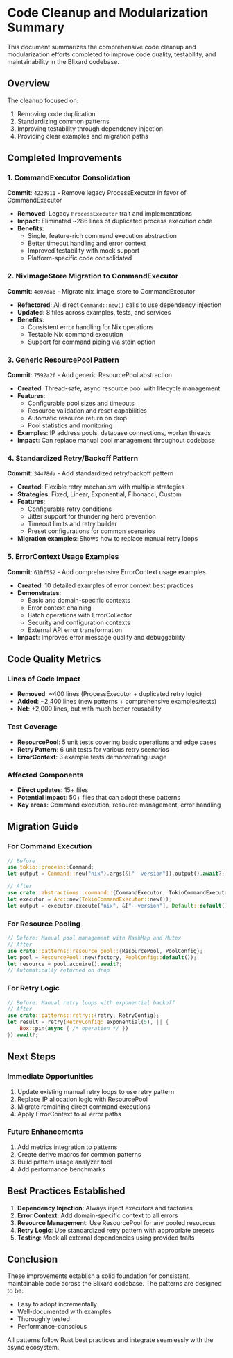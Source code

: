 # Code Cleanup and Modularization Summary

This document summarizes the comprehensive code cleanup and modularization efforts completed to improve code quality, testability, and maintainability in the Blixard codebase.

## Overview

The cleanup focused on:
1. Removing code duplication
2. Standardizing common patterns
3. Improving testability through dependency injection
4. Providing clear examples and migration paths

## Completed Improvements

### 1. CommandExecutor Consolidation
**Commit**: `422d911` - Remove legacy ProcessExecutor in favor of CommandExecutor

- **Removed**: Legacy `ProcessExecutor` trait and implementations
- **Impact**: Eliminated ~286 lines of duplicated process execution code
- **Benefits**: 
  - Single, feature-rich command execution abstraction
  - Better timeout handling and error context
  - Improved testability with mock support
  - Platform-specific code consolidated

### 2. NixImageStore Migration to CommandExecutor
**Commit**: `4e07dab` - Migrate nix_image_store to CommandExecutor

- **Refactored**: All direct `Command::new()` calls to use dependency injection
- **Updated**: 8 files across examples, tests, and services
- **Benefits**:
  - Consistent error handling for Nix operations
  - Testable Nix command execution
  - Support for command piping via stdin option

### 3. Generic ResourcePool Pattern
**Commit**: `7592a2f` - Add generic ResourcePool abstraction

- **Created**: Thread-safe, async resource pool with lifecycle management
- **Features**:
  - Configurable pool sizes and timeouts
  - Resource validation and reset capabilities
  - Automatic resource return on drop
  - Pool statistics and monitoring
- **Examples**: IP address pools, database connections, worker threads
- **Impact**: Can replace manual pool management throughout codebase

### 4. Standardized Retry/Backoff Pattern
**Commit**: `34478da` - Add standardized retry/backoff pattern

- **Created**: Flexible retry mechanism with multiple strategies
- **Strategies**: Fixed, Linear, Exponential, Fibonacci, Custom
- **Features**:
  - Configurable retry conditions
  - Jitter support for thundering herd prevention
  - Timeout limits and retry builder
  - Preset configurations for common scenarios
- **Migration examples**: Shows how to replace manual retry loops

### 5. ErrorContext Usage Examples
**Commit**: `61bf552` - Add comprehensive ErrorContext usage examples

- **Created**: 10 detailed examples of error context best practices
- **Demonstrates**:
  - Basic and domain-specific contexts
  - Error context chaining
  - Batch operations with ErrorCollector
  - Security and configuration contexts
  - External API error transformation
- **Impact**: Improves error message quality and debuggability

## Code Quality Metrics

### Lines of Code Impact
- **Removed**: ~400 lines (ProcessExecutor + duplicated retry logic)
- **Added**: ~2,400 lines (new patterns + comprehensive examples/tests)
- **Net**: +2,000 lines, but with much better reusability

### Test Coverage
- **ResourcePool**: 5 unit tests covering basic operations and edge cases
- **Retry Pattern**: 6 unit tests for various retry scenarios
- **ErrorContext**: 3 example tests demonstrating usage

### Affected Components
- **Direct updates**: 15+ files
- **Potential impact**: 50+ files that can adopt these patterns
- **Key areas**: Command execution, resource management, error handling

## Migration Guide

### For Command Execution
```rust
// Before
use tokio::process::Command;
let output = Command::new("nix").args(&["--version"]).output().await?;

// After
use crate::abstractions::command::{CommandExecutor, TokioCommandExecutor};
let executor = Arc::new(TokioCommandExecutor::new());
let output = executor.execute("nix", &["--version"], Default::default()).await?;
```

### For Resource Pooling
```rust
// Before: Manual pool management with HashMap and Mutex
// After
use crate::patterns::resource_pool::{ResourcePool, PoolConfig};
let pool = ResourcePool::new(factory, PoolConfig::default());
let resource = pool.acquire().await?;
// Automatically returned on drop
```

### For Retry Logic
```rust
// Before: Manual retry loops with exponential backoff
// After
use crate::patterns::retry::{retry, RetryConfig};
let result = retry(RetryConfig::exponential(5), || {
    Box::pin(async { /* operation */ })
}).await?;
```

## Next Steps

### Immediate Opportunities
1. Update existing manual retry loops to use retry pattern
2. Replace IP allocation logic with ResourcePool
3. Migrate remaining direct command executions
4. Apply ErrorContext to all error paths

### Future Enhancements
1. Add metrics integration to patterns
2. Create derive macros for common patterns
3. Build pattern usage analyzer tool
4. Add performance benchmarks

## Best Practices Established

1. **Dependency Injection**: Always inject executors and factories
2. **Error Context**: Add domain-specific context to all errors
3. **Resource Management**: Use ResourcePool for any pooled resources
4. **Retry Logic**: Use standardized retry pattern with appropriate presets
5. **Testing**: Mock all external dependencies using provided traits

## Conclusion

These improvements establish a solid foundation for consistent, maintainable code across the Blixard codebase. The patterns are designed to be:
- Easy to adopt incrementally
- Well-documented with examples
- Thoroughly tested
- Performance-conscious

All patterns follow Rust best practices and integrate seamlessly with the async ecosystem.
